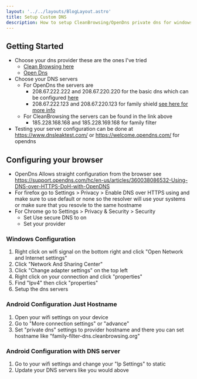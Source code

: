 ```yaml
---
layout: '../../layouts/BlogLayout.astro'
title: Setup Custom DNS
description: How to setup CleanBrowsing/OpenDns private dns for windows and android
---
```


## Getting Started
- Choose your dns provider these are the ones I've tried
    - [Clean Browsing here](https://cleanbrowsing.org/filters/)
    - [Open Dns](https://www.opendns.com/home-internet-security/)
- Choose your DNS servers 
    - For OpenDns the servers are 
        - 208.67.222.222 and 208.67.220.220 for the basic dns which can be configured [here](https://dashboard.opendns.com/settings/)
        - 208.67.222.123 and 208.67.220.123 for family shield [see here for more info](https://www.opendns.com/setupguide/#familyshield)
    - For CleanBrowsing the servers can be found in the link above
        - 185.228.168.168 and 185.228.169.168 for family filter
- Testing your server configuration can be done at https://www.dnsleaktest.com/ or https://welcome.opendns.com/ for opendns

## Configuring your browser
- OpenDns Allows straight configuration from the browser see https://support.opendns.com/hc/en-us/articles/360038086532-Using-DNS-over-HTTPS-DoH-with-OpenDNS
- For firefox go to Settings > Privacy > Enable DNS over HTTPS using and make sure to use default or none so the resolver will use your systems or make sure that you resovle to the same hostname
- For Chrome go to Settings > Privacy & Security > Security 
    - Set Use secure DNS to on
    - Set your provider 

### Windows Configuration
1. Right click on wifi signal on the bottom right and click "Open Network and Internet settings"
2. Click "Network And Sharing Center"
3. Click "Change adapter settings" on the top left
4. Right click on your connection and click "properties" 
5. Find "Ipv4" then click "properties"
6. Setup the dns servers
    
### Android Configuration Just Hostname
1. Open your wifi settings on your device
2. Go to "More connection settings" or "advance"
3. Set "private dns" settings to provider hostname and there you can set hostname like "family-filter-dns.cleanbrowsing.org" 

### Android Configuration with DNS server 
1. Go to your wifi settings and change your "Ip Settings" to static
2. Update your DNS servers like you would above

